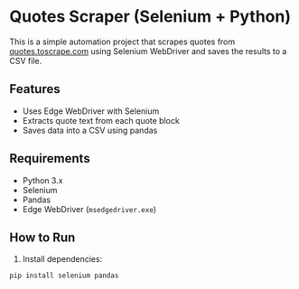 # Quotes Scraper (Selenium + Python)

This is a simple automation project that scrapes quotes from [quotes.toscrape.com](http://quotes.toscrape.com) using Selenium WebDriver and saves the results to a CSV file.

## Features
- Uses Edge WebDriver with Selenium
- Extracts quote text from each quote block
- Saves data into a CSV using pandas

## Requirements
- Python 3.x
- Selenium
- Pandas
- Edge WebDriver (`msedgedriver.exe`)

## How to Run

1. Install dependencies:
```bash
pip install selenium pandas
